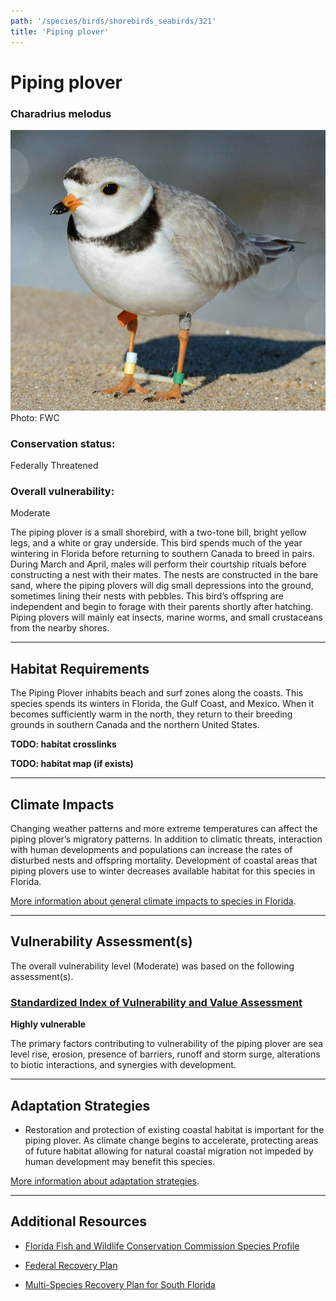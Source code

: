 ```yaml
---
path: '/species/birds/shorebirds_seabirds/321'
title: 'Piping plover'
---
```


# Piping plover

### Charadrius melodus

<div id="TopSection">

<div class="header-photo"><img src="321.jpg" alt="Photo for Piping plover"/>
<figcaption>Photo: FWC</figcaption></div>

<div>

### Conservation status:

Federally Threatened

### Overall vulnerability:

Moderate

</div>
</div>

The piping plover is a small shorebird, with a two-tone bill, bright yellow legs, and a white or gray underside. This bird spends much of the year wintering in Florida before returning to southern Canada to breed in pairs. During March and April, males will perform their courtship rituals before constructing a nest with their mates. The nests are constructed in the bare sand, where the piping plovers will dig small depressions into the ground, sometimes lining their nests with pebbles. This bird’s offspring are independent and begin to forage with their parents shortly after hatching. Piping plovers will mainly eat insects, marine worms, and small crustaceans from the nearby shores.

<hr />

## Habitat Requirements



The Piping Plover inhabits beach and surf zones along the coasts. This species spends its winters in Florida, the Gulf Coast, and Mexico. When it becomes sufficiently warm in the north, they return to their breeding grounds in southern Canada and the northern United States.

**TODO: habitat crosslinks**

**TODO: habitat map (if exists)**

<hr />

## Climate Impacts

Changing weather patterns and more extreme temperatures can affect the piping plover’s migratory patterns. In addition to climatic threats, interaction with human developments and populations can increase the rates of disturbed nests and offspring mortality. Development of coastal areas that piping plovers use to winter decreases available habitat for this species in Florida.

[More information about general climate impacts to species in Florida](/impacts/species).



<hr />

## Vulnerability Assessment(s)

The overall vulnerability level (Moderate) was based on the following assessment(s).
#### 
<div class="vulnerability-header">
<h3><a href="/impacts/vulnerability/sivva/species">Standardized Index of Vulnerability and Value Assessment</a></h3>
<b class="high">Highly vulnerable</b>
</div> 

The primary factors contributing to vulnerability of the piping plover are sea level rise, erosion, presence of barriers, runoff and storm surge, alterations to biotic interactions, and synergies with development.


<hr />

## Adaptation Strategies

- Restoration and protection of existing coastal habitat is important for the piping plover.  As climate change begins to accelerate, protecting areas of future habitat allowing for natural coastal migration not impeded by human development may benefit this species.

[More information about adaptation strategies](/strategies).

<hr />


## Additional Resources

- [Florida Fish and Wildlife Conservation Commission Species Profile](https://myfwc.com/wildlifehabitats/profiles/birds/shorebirdsseabirds/piping-plover/)

- [Federal Recovery Plan](https://ecos.fws.gov/docs/recovery_plan/960502.pdf)

- [Multi-Species Recovery Plan for South Florida](https://ecos.fws.gov/docs/recovery_plan/sfl_msrp/SFL_MSRP_Species.pdf)
